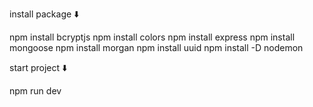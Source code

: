 install package ⬇️

npm install bcryptjs
npm install colors
npm install express
npm install mongoose
npm install morgan
npm install uuid
npm install -D nodemon

start project ⬇️

npm run dev
